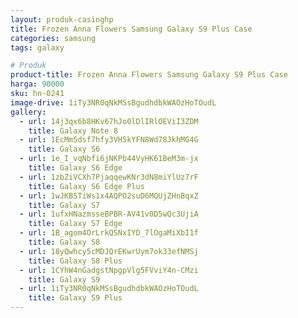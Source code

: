 ```yaml
---
layout: produk-casinghp
title: Frozen Anna Flowers Samsung Galaxy S9 Plus Case
categories: samsung
tags: galaxy

# Produk
product-title: Frozen Anna Flowers Samsung Galaxy S9 Plus Case
harga: 90000
sku: hn-0241
image-drive: 1iTy3NR0qNkMSsBgudhdbkWAOzHoTOudL
gallery:
  - url: 14j3qx6b8HKv67hJo0lDlIRlOEViI3ZDM
    title: Galaxy Note 8
  - url: 1EcMm5dsf7hfy3VH5kYFN8Wd78JkhMG4G
    title: Galaxy S6
  - url: 1e_I_vqNbfi6jNKPb44VyHK61BeM3m-jx
    title: Galaxy S6 Edge
  - url: 1zbZiVCXh7PjaqqewKNr3dN8miYlUz7rF
    title: Galaxy S6 Edge Plus
  - url: 1wJKBSTiWs1x4AQPO2suD6MQUjZHnBqxZ
    title: Galaxy S7
  - url: 1ufxHNazmsseBPBR-AV41v0D5wQc3UjiA
    title: Galaxy S7 Edge
  - url: 1B_agom4OrLrkQSNxIYD_7lOgaMiXbI1f
    title: Galaxy S8
  - url: 18yQwhcy5cMDJQrEKwrUym7ok33efNMSj
    title: Galaxy S8 Plus
  - url: 1CYhW4nGadgstNpgpVlg5FVviY4n-CMzi
    title: Galaxy S9
  - url: 1iTy3NR0qNkMSsBgudhdbkWAOzHoTOudL
    title: Galaxy S9 Plus
---
```

